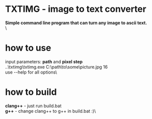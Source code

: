 # **TXTIMG - image to text converter**
**Simple command line program that can turn any image to ascii text.**
\
\

# how to use
input parameters: **path** and **pixel step**\
..\txtimg\txtimg.exe C:\path\to\some\picture.jpg 16\
use --help for all options\

# how to build
**clang++** - just run build.bat\
**g++** - change clang++ to g++ in build.bat :)\
